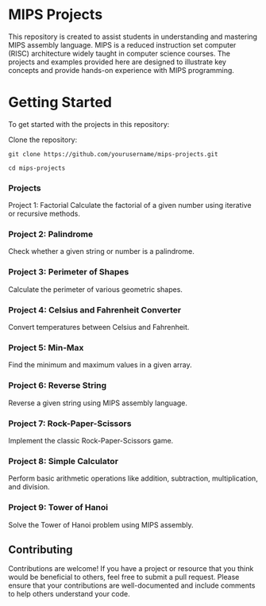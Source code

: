 # MIPS Projects 
This repository is created to assist students in understanding and mastering MIPS assembly language. MIPS is a reduced instruction set computer (RISC) architecture widely taught in computer science courses. The projects and examples provided here are designed to illustrate key concepts and provide hands-on experience with MIPS programming.

# Getting Started

To get started with the projects in this repository:

Clone the repository:


```
git clone https://github.com/yourusername/mips-projects.git
```
```
cd mips-projects
```

### Projects
Project 1: Factorial
Calculate the factorial of a given number using iterative or recursive methods.

### Project 2: Palindrome
Check whether a given string or number is a palindrome.

### Project 3: Perimeter of Shapes
Calculate the perimeter of various geometric shapes.

### Project 4: Celsius and Fahrenheit Converter
Convert temperatures between Celsius and Fahrenheit.

### Project 5: Min-Max
Find the minimum and maximum values in a given array.

### Project 6: Reverse String
Reverse a given string using MIPS assembly language.

### Project 7: Rock-Paper-Scissors
Implement the classic Rock-Paper-Scissors game.

### Project 8: Simple Calculator
Perform basic arithmetic operations like addition, subtraction, multiplication, and division.

### Project 9: Tower of Hanoi
Solve the Tower of Hanoi problem using MIPS assembly.

## Contributing
Contributions are welcome! If you have a project or resource that you think would be beneficial to others, feel free to submit a pull request. Please ensure that your contributions are well-documented and include comments to help others understand your code.
